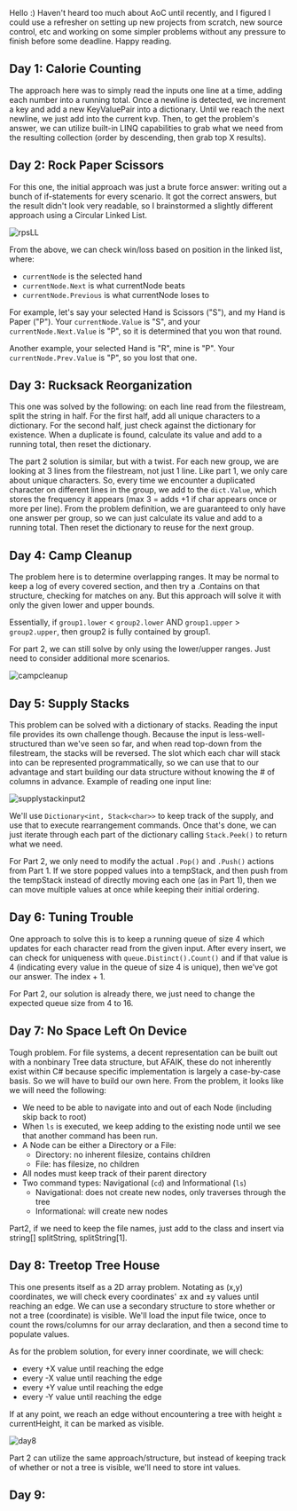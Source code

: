 Hello :)
Haven't heard too much about AoC until recently, and I figured I could use
a refresher on setting up new projects from scratch, new source control, etc and working on some
simpler problems without any pressure to finish before some deadline. Happy reading.

[//]: # "diagram editor: https://www.diagrameditor.com/"

## Day 1: Calorie Counting
The approach here was to simply read the inputs one line at a time, adding each number into a running total. Once a newline is detected, we increment a key and add a new KeyValuePair into a dictionary. Until we reach the next newline, we just add into the current kvp. Then, to get the problem's answer, we can utilize built-in LINQ capabilities to grab what we need from the resulting collection (order by descending, then grab top X results).

## Day 2: Rock Paper Scissors
For this one, the initial approach was just a brute force answer: writing out a bunch of if-statements for every scenario. It got the correct answers, but the result didn't look very readable, so I brainstormed a slightly different approach using a Circular Linked List. 

[//]: # "original img can be found in \images\rpsLL.png -- ![rpsLL](images\rpsLL.png)"
![rpsLL](https://user-images.githubusercontent.com/22353608/207114173-48d151b4-b3a2-4edd-950b-de25ba550ca2.png)

From the above, we can check win/loss based on position in the linked list, where:
- `currentNode` is the selected hand
- `currentNode.Next` is what currentNode beats
- `currentNode.Previous` is what currentNode loses to

For example, let's say your selected Hand is Scissors ("S"), and my Hand is Paper ("P"). Your `currentNode.Value` is "S", and your `currentNode.Next.Value` is "P", so it is determined that you won that round.

Another example, your selected Hand is "R", mine is "P". Your `currentNode.Prev.Value` is "P", so you lost that one.

## Day 3: Rucksack Reorganization
This one was solved by the following: on each line read from the filestream, split the string in half. For the first half, add all unique characters to a dictionary. For the second half, just check against the dictionary for existence. When a duplicate is found, calculate its value and add to a running total, then reset the dictionary.

The part 2 solution is similar, but with a twist. For each new group, we are looking at 3 lines from the filestream, not just 1 line. Like part 1, we only care about unique characters. So, every time we encounter a duplicated character on different lines in the group, we add to the `dict.Value`, which stores the frequency it appears (max 3 = adds +1 if char appears once or more per line). From the problem definition, we are guaranteed to only have one answer per group, so we can just calculate its value and add to a running total. Then reset the dictionary to reuse for the next group.

## Day 4: Camp Cleanup
The problem here is to determine overlapping ranges. It may be normal to keep a log of every covered section, and then try a .Contains on that structure, checking for matches on any. But this approach will solve it with only the given lower and upper bounds.

Essentially, if `group1.lower` < `group2.lower` AND `group1.upper` > `group2.upper`, then group2 is fully contained by group1. 

For part 2, we can still solve by only using the lower/upper ranges. Just need to consider additional more scenarios.

![campcleanup](https://user-images.githubusercontent.com/22353608/208060915-23d7107c-2d24-4d70-8e3c-b6b4c8fb75fc.png)

## Day 5: Supply Stacks
This problem can be solved with a dictionary of stacks. Reading the input file provides its own challenge though. Because the input is less-well-structured than we've seen so far, and when read top-down from the filestream, the stacks will be reversed. The slot which each char will stack into can be represented programmatically, so we can use that to our advantage and start building our data structure without knowing the # of columns in advance. Example of reading one input line:

![supplystackinput2](https://user-images.githubusercontent.com/22353608/208269388-d26fddc2-ed54-411b-a2ba-4472a36d26d0.png)

We'll use `Dictionary<int, Stack<char>>` to keep track of the supply, and use that to execute rearrangement commands. Once that's done, we can just iterate through each part of the dictionary calling `Stack.Peek()` to return what we need.

For Part 2, we only need to modify the actual `.Pop()` and `.Push()` actions from Part 1. If we store popped values into a tempStack, and then push from the tempStack instead of directly moving each one (as in Part 1), then we can move multiple values at once while keeping their initial ordering.

## Day 6: Tuning Trouble
One approach to solve this is to keep a running queue of size 4 which updates for each character read from the given input. After every insert, we can check for uniqueness with `queue.Distinct().Count()` and if that value is 4 (indicating every value in the queue of size 4 is unique), then we've got our answer. The index + 1.

For Part 2, our solution is already there, we just need to change the expected queue size from 4 to 16.

## Day 7: No Space Left On Device
Tough problem. For file systems, a decent representation can be built out with a nonbinary Tree data structure, but AFAIK, these do not inherently exist within C# because specific implementation is largely a case-by-case basis. So we will have to build our own here. From the problem, it looks like we will need the following:
- We need to be able to navigate into and out of each Node (including skip back to root)
- When `ls` is executed, we keep adding to the existing node until we see that another command has been run.
- A Node can be either a Directory or a File:
    - Directory: no inherent filesize, contains children
    - File: has filesize, no children
- All nodes must keep track of their parent directory
- Two command types: Navigational (`cd`) and Informational (`ls`)
    - Navigational: does not create new nodes, only traverses through the tree
    - Informational: will create new nodes

Part2, if we need to keep the file names, just add to the class and insert via string[] splitString, splitString[1].

## Day 8: Treetop Tree House
This one presents itself as a 2D array problem. Notating as (x,y) coordinates, we will check every coordinates' ±x and ±y values until reaching an edge. We can use a secondary structure to store whether or not a tree (coordinate) is visible. We'll load the input file twice, once to count the rows/columns for our array declaration, and then a second time to populate values.

As for the problem solution, for every inner coordinate, we will check:
- every +X value until reaching the edge
- every -X value until reaching the edge
- every +Y value until reaching the edge
- every -Y value until reaching the edge

If at any point, we reach an edge without encountering a tree with height ≥ currentHeight, it can be marked as visible.

![day8](https://user-images.githubusercontent.com/22353608/210458011-6cc69446-f898-4ff6-abcd-016d843fc26d.png)

Part 2 can utilize the same approach/structure, but instead of keeping track of whether or not a tree is visible, we'll need to store int values.

## Day 9: 